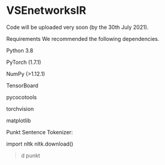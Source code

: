 # VSEnetworksIR
Code will be uploaded very soon (by the 30th July 2021).

Requirements
We recommended the following dependencies.

Python 3.8

PyTorch (1.7.1)

NumPy (>1.12.1)

TensorBoard

pycocotools

torchvision

matplotlib

Punkt Sentence Tokenizer:

import nltk
nltk.download()
> d punkt
